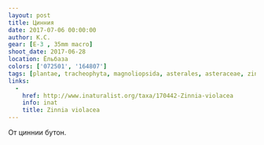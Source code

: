 ```yaml
---
layout: post
title: Цинния
date: 2017-07-06 00:00:00
author: К.С.
gear: [E-3 , 35mm macro]
shoot_date: 2017-06-28
location: Ёльбаза
colors: ['072501', '164807']
tags: [plantae, tracheophyta, magnoliopsida, asterales, asteraceae, zinnia, zinnia violacea]
links:
  -
    href: http://www.inaturalist.org/taxa/170442-Zinnia-violacea
    info: inat
    title: Zinnia violacea
---
```

От циннии бутон.
